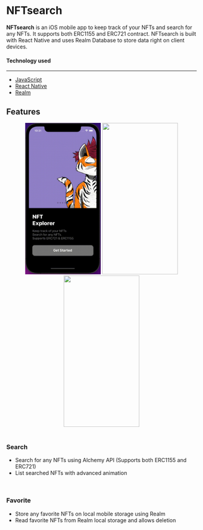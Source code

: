 # NFTsearch

**NFTsearch** is an iOS mobile app to keep track of your NFTs and search for any NFTs. It supports both ERC1155 and ERC721 contract. NFTsearch is built with React Native and uses Realm Database to store data right on client devices.

#### Technology used

---

- [JavaScript](https://www.javascript.com/)
- [React Native](https://reactnative.dev/)
- [Realm](https://realm.io/)

## Features
<div align="center">
  <img src="./documentation/nft-start.gif"  width="200" height="400"/>
  <img src="./documentation/nft-search.gif" width="200" height="400"/>
  <img src="./documentation/nft-favorites.gif" width="200" height="400"/> 
</div>

<br>

### Search <br>

- Search for any NFTs using Alchemy API (Supports both ERC1155 and ERC721)
- List searched NFTs with advanced animation

<br>

### Favorite <br>

- Store any favorite NFTs on local mobile storage using Realm
- Read favorite NFTs from Realm local storage and allows deletion
